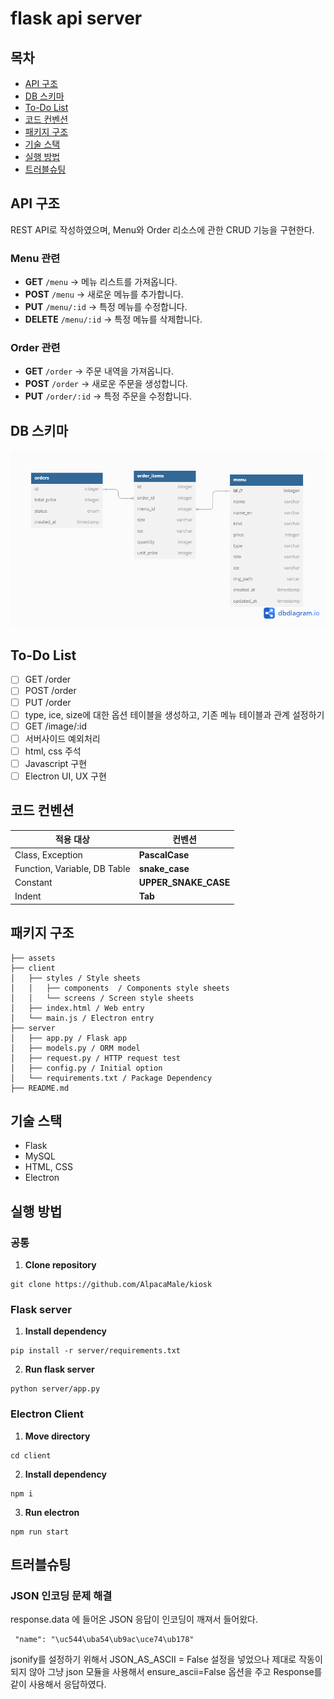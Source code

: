 # flask api server

## 목차

- [API 구조](#api-구조)
- [DB 스키마](#db-스키마)
- [To-Do List](#to-do-list)
- [코드 컨벤션](#코드-컨벤션)
- [패키지 구조](#패키지-구조)
- [기술 스택](#기술-스택)
- [실행 방법](#실행-방법)
- [트러블슈팅](#트러블슈팅)

## API 구조

REST API로 작성하였으며, Menu와 Order 리소스에 관한 CRUD 기능을 구현한다.

### Menu 관련

- **GET** `/menu`
  → 메뉴 리스트를 가져옵니다.
- **POST** `/menu`
  → 새로운 메뉴를 추가합니다.
- **PUT** `/menu/:id`
  → 특정 메뉴를 수정합니다.
- **DELETE** `/menu/:id`
  → 특정 메뉴를 삭제합니다.

### Order 관련

- **GET** `/order`
  → 주문 내역을 가져옵니다.
- **POST** `/order`
  → 새로운 주문을 생성합니다.
- **PUT** `/order/:id`
  → 특정 주문을 수정합니다.

## DB 스키마

![DB diagram](./assets/diagram.png)

## To-Do List

- [ ] GET /order
- [ ] POST /order
- [ ] PUT /order
- [ ] type, ice, size에 대한 옵션 테이블을 생성하고, 기존 메뉴 테이블과 관계 설정하기
- [ ] GET /image/:id
- [ ] 서버사이드 예외처리
- [ ] html, css 주석
- [ ] Javascript 구현
- [ ] Electron UI, UX 구현

## 코드 컨벤션

| 적용 대상                    | 컨벤션               |
| ---------------------------- | -------------------- |
| Class, Exception             | **PascalCase**       |
| Function, Variable, DB Table | **snake_case**       |
| Constant                     | **UPPER_SNAKE_CASE** |
| Indent                       | **Tab**              |

## 패키지 구조

```
├── assets
├── client
│   ├── styles / Style sheets
│   │   ├── components  / Components style sheets
│   │   └── screens / Screen style sheets
│   ├── index.html / Web entry
│   └── main.js / Electron entry
├── server
│   ├── app.py / Flask app
│   ├── models.py / ORM model
│   ├── request.py / HTTP request test
│   ├── config.py / Initial option
│   └── requirements.txt / Package Dependency
├── README.md
```

## 기술 스택

- Flask
- MySQL
- HTML, CSS
- Electron

## 실행 방법

### 공통

1. **Clone repository**

```
git clone https://github.com/AlpacaMale/kiosk
```

### Flask server

1. **Install dependency**

```
pip install -r server/requirements.txt
```

2. **Run flask server**

```
python server/app.py
```

### Electron Client

1. **Move directory**

```
cd client
```

2. **Install dependency**

```
npm i
```

3. **Run electron**

```
npm run start
```

## 트러블슈팅

### JSON 인코딩 문제 해결

response.data 에 들어온 JSON 응답이 인코딩이 깨져서 들어왔다.

```
 "name": "\uc544\uba54\ub9ac\uce74\ub178"
```

jsonify를 설정하기 위해서 JSON_AS_ASCII = False 설정을 넣었으나 제대로 작동이 되지 않아
그냥 json 모듈을 사용해서 ensure_ascii=False 옵션을 주고 Response를 같이 사용해서 응답하였다.

